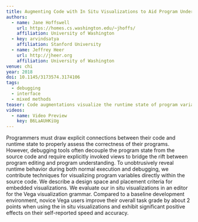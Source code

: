 ```yaml
---
title: Augmenting Code with In Situ Visualizations to Aid Program Understanding
authors:
  - name: Jane Hoffswell
    url: https://homes.cs.washington.edu/~jhoffs/
    affiliation: University of Washington
  - key: arvindsatya
    affiliation: Stanford University
  - name: Jeffrey Heer
    url: http://jheer.org
    affiliation: University of Washington
venue: chi
year: 2018
doi: 10.1145/3173574.3174106
tags:
  - debugging
  - interface
  - mixed methods
teaser: Code augmentations visualize the runtime state of program variables in a Vega specification. A histogram shows the distribution of variables containing set data. Interacting with the year histogram filters all other histograms to only show the data values where the year is between 1995 and 2002.
videos:
  - name: Video Preview
    key: B6LaAUHKiUg
---
```

Programmers must draw explicit connections between their code and runtime state to properly assess the correctness of their programs. However, debugging tools often decouple the program state from the source code and require explicitly invoked views to bridge the rift between program editing and program understanding. To unobtrusively reveal runtime behavior during both normal execution and debugging, we contribute techniques for visualizing program variables directly within the source code. We describe a design space and placement criteria for embedded visualizations. We evaluate our in situ visualizations in an editor for the Vega visualization grammar. Compared to a baseline development environment, novice Vega users improve their overall task grade by about 2 points when using the in situ visualizations and exhibit significant positive effects on their self-reported speed and accuracy.

